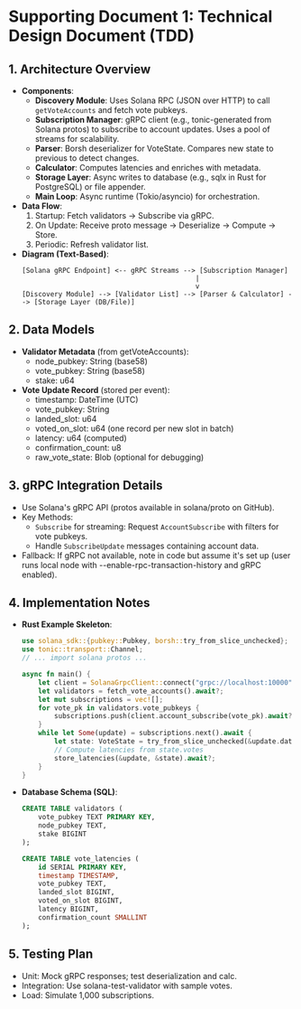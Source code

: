 # Supporting Document 1: Technical Design Document (TDD)

## 1. Architecture Overview
- **Components**:
  - **Discovery Module**: Uses Solana RPC (JSON over HTTP) to call `getVoteAccounts` and fetch vote pubkeys.
  - **Subscription Manager**: gRPC client (e.g., tonic-generated from Solana protos) to subscribe to account updates. Uses a pool of streams for scalability.
  - **Parser**: Borsh deserializer for VoteState. Compares new state to previous to detect changes.
  - **Calculator**: Computes latencies and enriches with metadata.
  - **Storage Layer**: Async writes to database (e.g., sqlx in Rust for PostgreSQL) or file appender.
  - **Main Loop**: Async runtime (Tokio/asyncio) for orchestration.
- **Data Flow**:
  1. Startup: Fetch validators → Subscribe via gRPC.
  2. On Update: Receive proto message → Deserialize → Compute → Store.
  3. Periodic: Refresh validator list.
- **Diagram (Text-Based)**:
  ```
  [Solana gRPC Endpoint] <-- gRPC Streams --> [Subscription Manager]
                                             |
                                             v
  [Discovery Module] --> [Validator List] --> [Parser & Calculator] --> [Storage Layer (DB/File)]
  ```

## 2. Data Models
- **Validator Metadata** (from getVoteAccounts):
  - node_pubkey: String (base58)
  - vote_pubkey: String (base58)
  - stake: u64
- **Vote Update Record** (stored per event):
  - timestamp: DateTime (UTC)
  - vote_pubkey: String
  - landed_slot: u64
  - voted_on_slot: u64 (one record per new slot in batch)
  - latency: u64 (computed)
  - confirmation_count: u8
  - raw_vote_state: Blob (optional for debugging)

## 3. gRPC Integration Details
- Use Solana's gRPC API (protos available in solana/proto on GitHub).
- Key Methods:
  - `Subscribe` for streaming: Request `AccountSubscribe` with filters for vote pubkeys.
  - Handle `SubscribeUpdate` messages containing account data.
- Fallback: If gRPC not available, note in code but assume it's set up (user runs local node with --enable-rpc-transaction-history and gRPC enabled).

## 4. Implementation Notes
- **Rust Example Skeleton**:
  ```rust
  use solana_sdk::{pubkey::Pubkey, borsh::try_from_slice_unchecked};
  use tonic::transport::Channel;
  // ... import solana protos ...

  async fn main() {
      let client = SolanaGrpcClient::connect("grpc://localhost:10000").await?;
      let validators = fetch_vote_accounts().await?;
      let mut subscriptions = vec![];
      for vote_pk in validators.vote_pubkeys {
          subscriptions.push(client.account_subscribe(vote_pk).await?);
      }
      while let Some(update) = subscriptions.next().await {
          let state: VoteState = try_from_slice_unchecked(&update.data)?;
          // Compute latencies from state.votes
          store_latencies(&update, &state).await?;
      }
  }
  ```
- **Database Schema (SQL)**:
  ```sql
  CREATE TABLE validators (
      vote_pubkey TEXT PRIMARY KEY,
      node_pubkey TEXT,
      stake BIGINT
  );

  CREATE TABLE vote_latencies (
      id SERIAL PRIMARY KEY,
      timestamp TIMESTAMP,
      vote_pubkey TEXT,
      landed_slot BIGINT,
      voted_on_slot BIGINT,
      latency BIGINT,
      confirmation_count SMALLINT
  );
  ```

## 5. Testing Plan
- Unit: Mock gRPC responses; test deserialization and calc.
- Integration: Use solana-test-validator with sample votes.
- Load: Simulate 1,000 subscriptions.

